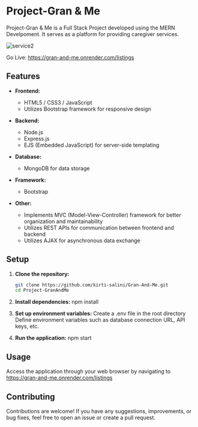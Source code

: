 # Project-Gran & Me

Project-Gran & Me is a Full Stack Project developed using the MERN Develpoment. It serves as a platform for providing caregiver services.

![service2](https://github.com/kirti-salini/Gran-And-Me/assets/117555508/340e4b4f-773e-40d0-8ba8-4e4b77312776)

Go Live: https://gran-and-me.onrender.com/listings

## Features

- **Frontend:**
  - HTML5 / CSS3 / JavaScript
  - Utilizes Bootstrap framework for responsive design
  
- **Backend:**
  - Node.js
  - Express.js
  - EJS (Embedded JavaScript) for server-side templating
  
- **Database:**
  - MongoDB for data storage
  
- **Framework:**
  - Bootstrap
  
- **Other:**
  - Implements MVC (Model-View-Controller) framework for better organization and maintainability
  - Utilizes REST APIs for communication between frontend and backend
  - Utilizes AJAX for asynchronous data exchange
  
## Setup

1. **Clone the repository:**
   ```bash
   git clone https://github.com/kirti-salini/Gran-And-Me.git
   cd Project-GranAndMe

2. **Install dependencies:**
npm install

3. **Set up environment variables:**
Create a .env file in the root directory
Define environment variables such as database connection URL, API keys, etc.

4. **Run the application:**
npm start

## Usage

Access the application through your web browser by navigating to https://gran-and-me.onrender.com/listings
## Contributing

Contributions are welcome! If you have any suggestions, improvements, or bug fixes, feel free to open an issue or create a pull request.
